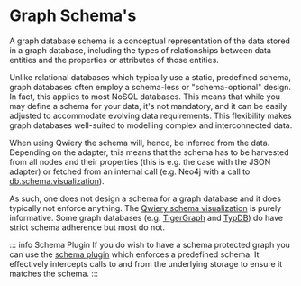 # Graph Schema's

A graph database schema is a conceptual representation of the data stored in a graph database, including the types of relationships between data entities and the properties or attributes of those entities.

Unlike relational databases which typically use a static, predefined schema, graph databases often employ a schema-less or "schema-optional" design. In fact, this applies to most NoSQL databases. This means that while you may define a schema for your data, it's not mandatory, and it can be easily adjusted to accommodate evolving data requirements. This flexibility makes graph databases well-suited to modelling complex and interconnected data.

When using Qwiery the schema will, hence, be inferred from the data. Depending on the adapter, this means that the schema has to be harvested from all nodes and their properties (this is e.g. the case with the JSON adapter) or fetched from an internal call (e.g. Neo4j with a call to [db.schema.visualization](https://neo4j.com/docs/operations-manual/current/reference/procedures/#procedure_db_schema_visualization)).

As such, one does not design a schema for a graph database and it does typically not enforce anything. The [Qwiery schema visualization](/clients/nuxt/schemaviz) is purely informative. Some graph databases (e.g. [TigerGraph](https://tigergraph.com) and [TypDB](https://typedb.com)) do have strict schema adherence but most do not.

::: info Schema Plugin
If you do wish to have a schema protected graph you can use the [schema plugin](/plugins/schema/) which enforces a predefined schema. It effectively intercepts calls to and from the underlying storage to ensure it matches the schema.
:::

